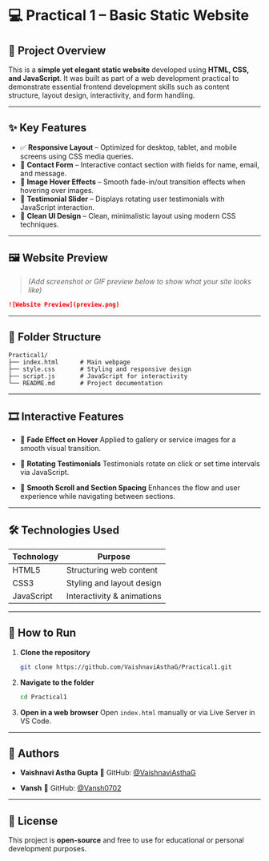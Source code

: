 # 💻 Practical 1 – Basic Static Website

## 📌 Project Overview

This is a **simple yet elegant static website** developed using **HTML, CSS, and JavaScript**. It was built as part of a web development practical to demonstrate essential frontend development skills such as content structure, layout design, interactivity, and form handling.

---

## ✨ Key Features

* ✅ **Responsive Layout** – Optimized for desktop, tablet, and mobile screens using CSS media queries.
* 📧 **Contact Form** – Interactive contact section with fields for name, email, and message.
* 🌟 **Image Hover Effects** – Smooth fade-in/out transition effects when hovering over images.
* 💬 **Testimonial Slider** – Displays rotating user testimonials with JavaScript interaction.
* 🎨 **Clean UI Design** – Clean, minimalistic layout using modern CSS techniques.

---

## 🖼️ Website Preview

> *(Add screenshot or GIF preview below to show what your site looks like)*

```markdown
![Website Preview](preview.png)
```

---

## 📁 Folder Structure

```
Practical1/
├── index.html      # Main webpage
├── style.css       # Styling and responsive design
├── script.js       # JavaScript for interactivity
└── README.md       # Project documentation
```

---

## 🎞️ Interactive Features

* 🔄 **Fade Effect on Hover**
  Applied to gallery or service images for a smooth visual transition.

* 💬 **Rotating Testimonials**
  Testimonials rotate on click or set time intervals via JavaScript.

* 🧭 **Smooth Scroll and Section Spacing**
  Enhances the flow and user experience while navigating between sections.

---

## 🛠️ Technologies Used

| Technology | Purpose                    |
| ---------- | -------------------------- |
| HTML5      | Structuring web content    |
| CSS3       | Styling and layout design  |
| JavaScript | Interactivity & animations |

---

## 🧪 How to Run

1. **Clone the repository**

   ```bash
   git clone https://github.com/VaishnaviAsthaG/Practical1.git
   ```

2. **Navigate to the folder**

   ```bash
   cd Practical1
   ```

3. **Open in a web browser**
   Open `index.html` manually or via Live Server in VS Code.

---

## 👥 Authors

* **Vaishnavi Astha Gupta**
  🔗 GitHub: [@VaishnaviAsthaG](https://github.com/VaishnaviAsthaG)

* **Vansh**
  🔗 GitHub: [@Vansh0702](https://github.com/Vansh0702)

---

## 📜 License

This project is **open-source** and free to use for educational or personal development purposes.




